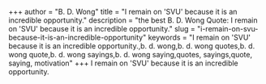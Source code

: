 +++
author = "B. D. Wong"
title = "I remain on 'SVU' because it is an incredible opportunity."
description = "the best B. D. Wong Quote: I remain on 'SVU' because it is an incredible opportunity."
slug = "i-remain-on-svu-because-it-is-an-incredible-opportunity"
keywords = "I remain on 'SVU' because it is an incredible opportunity.,b. d. wong,b. d. wong quotes,b. d. wong quote,b. d. wong sayings,b. d. wong saying,quotes, sayings,quote, saying, motivation"
+++
I remain on 'SVU' because it is an incredible opportunity.

